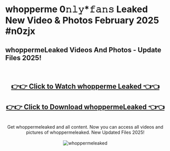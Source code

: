 # whopperme 0𝚗𝚕𝚢*𝚏𝚊𝚗𝚜 Leaked New Video & Photos February 2025 #n0zjx

<h2>whoppermeLeaked Videos And Photos - Update Files 2025!</h2>
<br>
<div align="center">
<h2><a href="https://mediaupload.pro?title=whopperme&ref=11F" rel="nofollow">👉👉 Click to Watch whopperme Leaked 👈👈</a></h2>
<h2><a href="https://mediaupload.pro?title=whopperme&ref=11F" rel="nofollow">👉👉 Click to Download whoppermeLeaked 👈👈</a></h2>
<br>
Get whoppermeleaked and all content. Now you can access all videos and pictures of whoppermeleaked. New Updated Files 2025!
<br>
<br>
<a href="https://mediaupload.pro?title=whopperme&ref=11F" rel="nofollow" data-target="animated-image.originalLink"><img src="https://i.ibb.co/Gkj2r4b/banner.png" alt="whoppermeleaked" style="max-width: 100%; display: inline-block;" data-target="animated-image.originalImage"></a>
</div>
<br>

